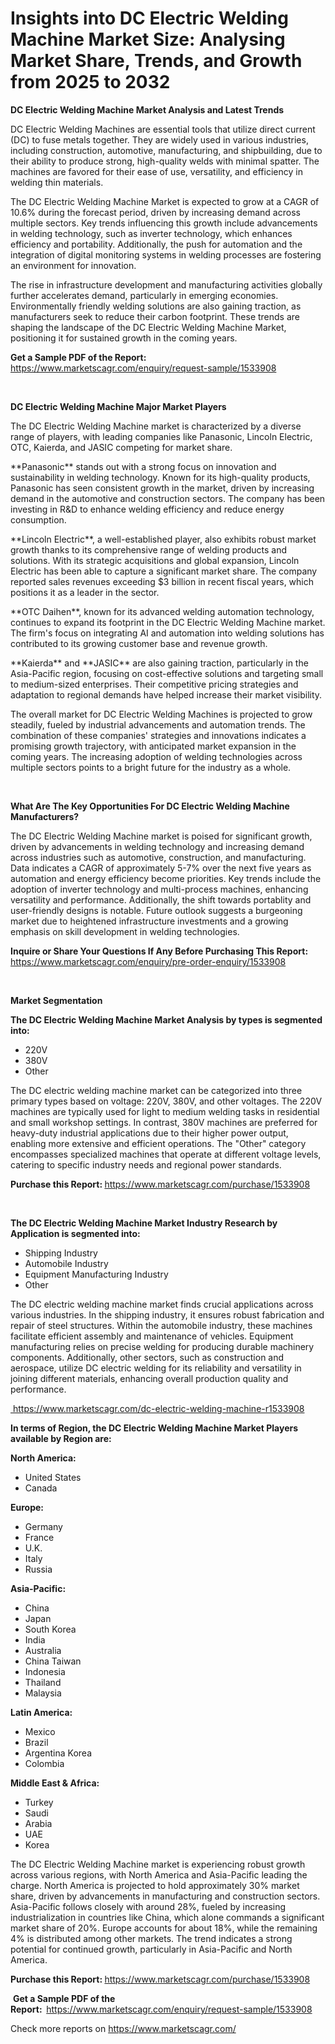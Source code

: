 <p><h1>Insights into DC Electric Welding Machine Market Size: Analysing Market Share, Trends, and Growth from 2025 to 2032</h1></p><p><strong>DC Electric Welding Machine Market Analysis and Latest Trends</strong></p>
<p><p>DC Electric Welding Machines are essential tools that utilize direct current (DC) to fuse metals together. They are widely used in various industries, including construction, automotive, manufacturing, and shipbuilding, due to their ability to produce strong, high-quality welds with minimal spatter. The machines are favored for their ease of use, versatility, and efficiency in welding thin materials.</p><p>The DC Electric Welding Machine Market is expected to grow at a CAGR of 10.6% during the forecast period, driven by increasing demand across multiple sectors. Key trends influencing this growth include advancements in welding technology, such as inverter technology, which enhances efficiency and portability. Additionally, the push for automation and the integration of digital monitoring systems in welding processes are fostering an environment for innovation.</p><p>The rise in infrastructure development and manufacturing activities globally further accelerates demand, particularly in emerging economies. Environmentally friendly welding solutions are also gaining traction, as manufacturers seek to reduce their carbon footprint. These trends are shaping the landscape of the DC Electric Welding Machine Market, positioning it for sustained growth in the coming years.</p></p>
<p><strong>Get a Sample PDF of the Report:&nbsp;</strong> <a href="https://www.marketscagr.com/enquiry/request-sample/1533908?utm_campaign=2344&utm_medium=2&utm_source=Github&utm_content=ia&utm_term=12022025&utm_id=dc-electric-welding-machine">https://www.marketscagr.com/enquiry/request-sample/1533908</a></p>
<p>&nbsp;</p>
<p><strong>DC Electric Welding Machine Major Market Players</strong></p>
<p><p>The DC Electric Welding Machine market is characterized by a diverse range of players, with leading companies like Panasonic, Lincoln Electric, OTC, Kaierda, and JASIC competing for market share. </p><p>**Panasonic** stands out with a strong focus on innovation and sustainability in welding technology. Known for its high-quality products, Panasonic has seen consistent growth in the market, driven by increasing demand in the automotive and construction sectors. The company has been investing in R&D to enhance welding efficiency and reduce energy consumption.</p><p>**Lincoln Electric**, a well-established player, also exhibits robust market growth thanks to its comprehensive range of welding products and solutions. With its strategic acquisitions and global expansion, Lincoln Electric has been able to capture a significant market share. The company reported sales revenues exceeding $3 billion in recent fiscal years, which positions it as a leader in the sector.</p><p>**OTC Daihen**, known for its advanced welding automation technology, continues to expand its footprint in the DC Electric Welding Machine market. The firm's focus on integrating AI and automation into welding solutions has contributed to its growing customer base and revenue growth. </p><p>**Kaierda** and **JASIC** are also gaining traction, particularly in the Asia-Pacific region, focusing on cost-effective solutions and targeting small to medium-sized enterprises. Their competitive pricing strategies and adaptation to regional demands have helped increase their market visibility.</p><p>The overall market for DC Electric Welding Machines is projected to grow steadily, fueled by industrial advancements and automation trends. The combination of these companies' strategies and innovations indicates a promising growth trajectory, with anticipated market expansion in the coming years. The increasing adoption of welding technologies across multiple sectors points to a bright future for the industry as a whole.</p></p>
<p>&nbsp;</p>
<p><strong>What Are The Key Opportunities For DC Electric Welding Machine Manufacturers?</strong></p>
<p><p>The DC Electric Welding Machine market is poised for significant growth, driven by advancements in welding technology and increasing demand across industries such as automotive, construction, and manufacturing. Data indicates a CAGR of approximately 5-7% over the next five years as automation and energy efficiency become priorities. Key trends include the adoption of inverter technology and multi-process machines, enhancing versatility and performance. Additionally, the shift towards portablity and user-friendly designs is notable. Future outlook suggests a burgeoning market due to heightened infrastructure investments and a growing emphasis on skill development in welding technologies.</p></p>
<p><strong>Inquire or Share Your Questions If Any Before Purchasing This Report:</strong> <a href="https://www.marketscagr.com/enquiry/pre-order-enquiry/1533908?utm_campaign=2344&utm_medium=2&utm_source=Github&utm_content=ia&utm_term=12022025&utm_id=dc-electric-welding-machine">https://www.marketscagr.com/enquiry/pre-order-enquiry/1533908</a></p>
<p>&nbsp;</p>
<p><strong>Market Segmentation</strong></p>
<p><strong>The DC Electric Welding Machine Market Analysis by types is segmented into:</strong></p>
<p><ul><li>220V</li><li>380V</li><li>Other</li></ul></p>
<p><p>The DC electric welding machine market can be categorized into three primary types based on voltage: 220V, 380V, and other voltages. The 220V machines are typically used for light to medium welding tasks in residential and small workshop settings. In contrast, 380V machines are preferred for heavy-duty industrial applications due to their higher power output, enabling more extensive and efficient operations. The "Other" category encompasses specialized machines that operate at different voltage levels, catering to specific industry needs and regional power standards.</p></p>
<p><strong>Purchase this Report:&nbsp;</strong><a href="https://www.marketscagr.com/purchase/1533908?utm_campaign=2344&utm_medium=2&utm_source=Github&utm_content=ia&utm_term=12022025&utm_id=dc-electric-welding-machine">https://www.marketscagr.com/purchase/1533908</a></p>
<p>&nbsp;</p>
<p><strong>The DC Electric Welding Machine Market Industry Research by Application is segmented into:</strong></p>
<p><ul><li>Shipping Industry</li><li>Automobile Industry</li><li>Equipment Manufacturing Industry</li><li>Other</li></ul></p>
<p><p>The DC electric welding machine market finds crucial applications across various industries. In the shipping industry, it ensures robust fabrication and repair of steel structures. Within the automobile industry, these machines facilitate efficient assembly and maintenance of vehicles. Equipment manufacturing relies on precise welding for producing durable machinery components. Additionally, other sectors, such as construction and aerospace, utilize DC electric welding for its reliability and versatility in joining different materials, enhancing overall production quality and performance.</p></p>
<p><a href="https://www.marketscagr.com/dc-electric-welding-machine-r1533908?utm_campaign=2344&utm_medium=2&utm_source=Github&utm_content=ia&utm_term=12022025&utm_id=dc-electric-welding-machine">&nbsp;https://www.marketscagr.com/dc-electric-welding-machine-r1533908</a></p>
<p><strong>In terms of Region, the DC Electric Welding Machine Market Players available by Region are:</strong></p>
<p>
    <p> <strong> North America: </strong>
        <ul>
            <li>United States</li>
            <li>Canada</li>
        </ul>
        </p> 
    <p> <strong> Europe: </strong>
        <ul>
            <li>Germany</li>
            <li>France</li>
            <li>U.K.</li>
            <li>Italy</li>
            <li>Russia</li>
        </ul>
        </p> 
    <p> <strong> Asia-Pacific: </strong>
        <ul>
            <li>China</li>
            <li>Japan</li>
            <li>South Korea</li>
            <li>India</li>
            <li>Australia</li>
            <li>China Taiwan</li>
            <li>Indonesia</li>
            <li>Thailand</li>
            <li>Malaysia</li>
        </ul>
        </p> 
    <p> <strong> Latin America: </strong>
        <ul>
            <li>Mexico</li>
            <li>Brazil</li>
            <li>Argentina Korea</li>
            <li>Colombia</li>
        </ul>
        </p> 
    <p> <strong> Middle East & Africa: </strong>
        <ul>
            <li>Turkey</li>
            <li>Saudi</li>
            <li>Arabia</li>
            <li>UAE</li>
            <li>Korea</li>
        </ul>
    </p>
    </p>
<p><p>The DC Electric Welding Machine market is experiencing robust growth across various regions, with North America and Asia-Pacific leading the charge. North America is projected to hold approximately 30% market share, driven by advancements in manufacturing and construction sectors. Asia-Pacific follows closely with around 28%, fueled by increasing industrialization in countries like China, which alone commands a significant market share of 20%. Europe accounts for about 18%, while the remaining 4% is distributed among other markets. The trend indicates a strong potential for continued growth, particularly in Asia-Pacific and North America.</p></p>
<p><strong>Purchase this Report: </strong><a href="https://www.marketscagr.com/purchase/1533908?utm_campaign=2344&utm_medium=2&utm_source=Github&utm_content=ia&utm_term=12022025&utm_id=dc-electric-welding-machine">https://www.marketscagr.com/purchase/1533908</a></p>
<p>&nbsp;<strong>Get a Sample PDF of the Report:&nbsp;&nbsp;</strong><a href="https://www.marketscagr.com/enquiry/request-sample/1533908?utm_campaign=2344&utm_medium=2&utm_source=Github&utm_content=ia&utm_term=12022025&utm_id=dc-electric-welding-machine">https://www.marketscagr.com/enquiry/request-sample/1533908</a></p>
<p><strong></strong></p>
<p>Check more reports on <a href="https://www.marketscagr.com/?utm_campaign=2344&utm_medium=2&utm_source=Github&utm_content=ia&utm_term=12022025&utm_id=dc-electric-welding-machine">https://www.marketscagr.com/</a></p>